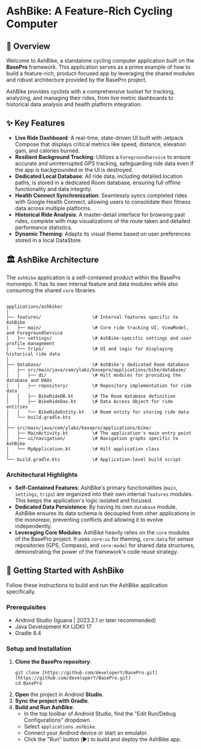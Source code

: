 # AshBike: A Feature-Rich Cycling Computer

## 🚴 Overview

Welcome to AshBike, a standalone cycling computer application built on the **BasePro** framework.
This application serves as a prime example of how to build a feature-rich, product-focused app by
leveraging the shared modules and robust architecture provided by the BasePro project.

AshBike provides cyclists with a comprehensive toolset for tracking, analyzing, and managing their
rides, from live metric dashboards to historical data analysis and health platform integration.

## ✨ Key Features

* **Live Ride Dashboard**: A real-time, state-driven UI built with Jetpack Compose that displays
  critical metrics like speed, distance, elevation gain, and calories burned.
* **Resilient Background Tracking**: Utilizes a `ForegroundService` to ensure accurate and
  uninterrupted GPS tracking, safeguarding ride data even if the app is backgrounded or the UI is
  destroyed.
* **Dedicated Local Database**: All ride data, including detailed location paths, is stored in a
  dedicated Room database, ensuring full offline functionality and data integrity.
* **Health Connect Synchronization**: Seamlessly syncs completed rides with Google Health Connect,
  allowing users to consolidate their fitness data across multiple platforms.
* **Historical Ride Analysis**: A master-detail interface for browsing past rides, complete with map
  visualizations of the route taken and detailed performance statistics.
* **Dynamic Theming**: Adapts its visual theme based on user preferences stored in a local
  DataStore.

## 🏛️ AshBike Architecture

The `ashbike` application is a self-contained product within the BasePro monorepo. It has its own
internal feature and data modules while also consuming the shared `core` libraries.

```

applications/ashbike/
│
├── features/                   \# Internal features specific to AshBike
│   ├── main/                   \# Core ride tracking UI, ViewModel, and ForegroundService
│   ├── settings/               \# AshBike-specific settings and user profile management
│   └── trips/                  \# UI and logic for displaying historical ride data
│
├── database/                   \# AshBike's dedicated Room database
│   ├── src/main/java/com/ylabz/basepro/applications/bike/database/
│   │   ├── di/                 \# Hilt modules for providing the database and DAOs
│   │   ├── repository/         \# Repository implementation for ride data
│   │   ├── BikeRideDB.kt       \# The Room database definition
│   │   ├── BikeRideDao.kt      \# Data Access Object for ride entities
│   │   └── BikeRideEntity.kt   \# Room entity for storing ride data
│   └── build.gradle.kts
│
├── src/main/java/com/ylabz/basepro/applications/bike/
│   ├── MainActivity.kt         \# The application's main entry point
│   ├── ui/navigation/          \# Navigation graphs specific to AshBike
│   └── MyApplication.kt        \# Hilt application class
│
└── build.gradle.kts            \# Application-level build script

````

### Architectural Highlights

* **Self-Contained Features**: AshBike's primary functionalities (`main`, `settings`, `trips`) are
  organized into their own internal `features` modules. This keeps the application's logic isolated
  and focused.
* **Dedicated Data Persistence**: By having its own `database` module, AshBike ensures its data
  schema is decoupled from other applications in the monorepo, preventing conflicts and allowing it
  to evolve independently.
* **Leveraging Core Modules**: AshBike heavily relies on the `core` modules of the BasePro project.
  It uses `core:ui` for theming, `core:data` for sensor repositories (GPS, Compass), and
  `core:model` for shared data structures, demonstrating the power of the framework's code reuse
  strategy.

## 🚀 Getting Started with AshBike

Follow these instructions to build and run the AshBike application specifically.

### Prerequisites

* Android Studio (Iguana | 2023.2.1 or later recommended)
* Java Development Kit (JDK) 17
* Gradle 8.4

### Setup and Installation

1. **Clone the BasePro repository**:
   ```
   git clone [https://github.com/developerY/BasePro.git](https://github.com/developerY/BasePro.git)
   cd BasePro
   ```
2. **Open** the project in Android **Studio**.
3. **Sync the project with Gradle**.
4. **Build and Run AshBike**:
    * In the top toolbar of Android Studio, find the "Edit Run/Debug Configurations" dropdown.
    * Select `applications.ashbike`.
    * Connect your Android device or start an emulator.
    * Click the "Run" button (▶️) to build and deploy the AshBike app.